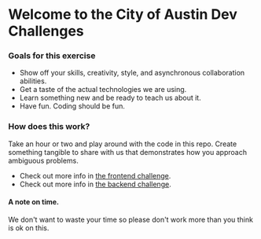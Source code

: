 # Welcome to the City of Austin Dev Challenges

### Goals for this exercise

- Show off your skills, creativity, style, and asynchronous collaboration abilities.
- Get a taste of the actual technologies we are using.
- Learn something new and be ready to teach us about it.
- Have fun. Coding should be fun.

### How does this work?

Take an hour or two and play around with the code in this repo. Create something tangible to share with us that demonstrates how you approach ambiguous problems.

- Check out more info in [the frontend challenge](./frontend).
- Check out more info in [the backend challenge](./backend).

#### A note on time.

We don't want to waste your time so please don't work more than you think is ok on this.
